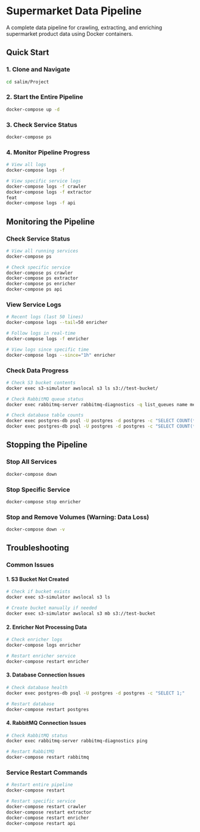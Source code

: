 # Supermarket Data Pipeline

A complete data pipeline for crawling, extracting, and enriching supermarket product data using Docker containers.

## Quick Start

### 1. Clone and Navigate
```bash
cd salim/Project
```

### 2. Start the Entire Pipeline
```bash
docker-compose up -d
```

### 3. Check Service Status
```bash
docker-compose ps
```

### 4. Monitor Pipeline Progress
```bash
# View all logs
docker-compose logs -f

# View specific service logs
docker-compose logs -f crawler
docker-compose logs -f extractor
feat
docker-compose logs -f api
```

## Monitoring the Pipeline

### Check Service Status
```bash
# View all running services
docker-compose ps

# Check specific service
docker-compose ps crawler
docker-compose ps extractor
docker-compose ps enricher
docker-compose ps api
```

### View Service Logs
```bash
# Recent logs (last 50 lines)
docker-compose logs --tail=50 enricher

# Follow logs in real-time
docker-compose logs -f enricher

# View logs since specific time
docker-compose logs --since="1h" enricher
```

### Check Data Progress
```bash
# Check S3 bucket contents
docker exec s3-simulator awslocal s3 ls s3://test-bucket/

# Check RabbitMQ queue status
docker exec rabbitmq-server rabbitmq-diagnostics -q list_queues name messages

# Check database table counts
docker exec postgres-db psql -U postgres -d postgres -c "SELECT COUNT(*) FROM items;"
docker exec postgres-db psql -U postgres -d postgres -c "SELECT COUNT(*) FROM stores;"
```

## Stopping the Pipeline

### Stop All Services
```bash
docker-compose down
```

### Stop Specific Service
```bash
docker-compose stop enricher
```

### Stop and Remove Volumes (Warning: Data Loss)
```bash
docker-compose down -v
```

## Troubleshooting

### Common Issues

#### 1. S3 Bucket Not Created
```bash
# Check if bucket exists
docker exec s3-simulator awslocal s3 ls

# Create bucket manually if needed
docker exec s3-simulator awslocal s3 mb s3://test-bucket
```

#### 2. Enricher Not Processing Data
```bash
# Check enricher logs
docker-compose logs enricher

# Restart enricher service
docker-compose restart enricher
```

#### 3. Database Connection Issues
```bash
# Check database health
docker exec postgres-db psql -U postgres -d postgres -c "SELECT 1;"

# Restart database
docker-compose restart postgres
```

#### 4. RabbitMQ Connection Issues
```bash
# Check RabbitMQ status
docker exec rabbitmq-server rabbitmq-diagnostics ping

# Restart RabbitMQ
docker-compose restart rabbitmq
```

### Service Restart Commands
```bash
# Restart entire pipeline
docker-compose restart

# Restart specific service
docker-compose restart crawler
docker-compose restart extractor
docker-compose restart enricher
docker-compose restart api
```